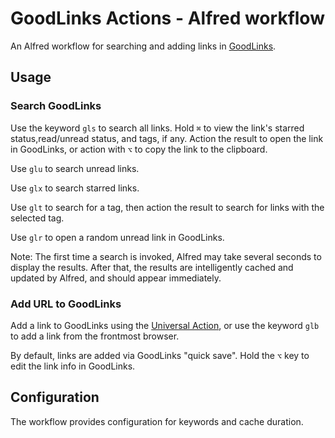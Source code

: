 # GoodLinks Actions - Alfred workflow

An Alfred workflow for searching and adding links in [GoodLinks](https://goodlinks.app).

## Usage

### Search GoodLinks

Use the keyword `gls` to search all links. Hold `⌘` to view the link's starred status,read/unread status, and tags, if any. Action the result to open the link in GoodLinks, or action with `⌥` to copy the link to the clipboard.

Use `glu` to search unread links.

Use `glx` to search starred links.

Use `glt` to search for a tag, then action the result to search for links with the selected tag.

Use `glr` to open a random unread link in GoodLinks.

Note: The first time a search is invoked, Alfred may take several seconds to display the results. After that, the results are intelligently cached and updated by Alfred, and should appear immediately.

### Add URL to GoodLinks

Add a link to GoodLinks using the [Universal Action](https://www.alfredapp.com/help/features/universal-actions/), or use the keyword `glb` to add a link from the frontmost browser.

By default, links are added via GoodLinks "quick save". Hold the `⌥` key to edit the link info in GoodLinks.

## Configuration

The workflow provides configuration for keywords and cache duration.
